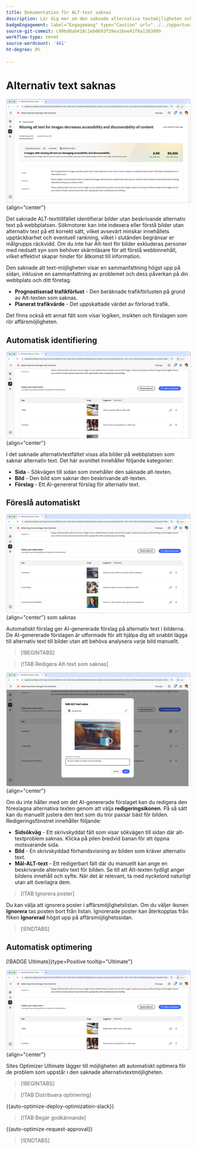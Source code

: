 ```yaml
---
title: Dokumentation för ALT-text saknas
description: Lär dig mer om den saknade alternativa textmöjligheten och hur du kan använda den för att förbättra engagemanget på din webbplats.
badgeEngagement: label="Engagemang" type="Caution" url="../../opportunity-types/engagement.md" tooltip="Engagemang"
source-git-commit: c99bd0ab418c1eb0693f39ea16ee41f8a1263099
workflow-type: tm+mt
source-wordcount: '461'
ht-degree: 0%

---
```



# Alternativ text saknas

![Alt-textaffärsmöjligheten saknas](./assets/missing-alt-text/hero.png){align="center"}

Det saknade ALT-texttillfället identifierar bilder utan beskrivande alternativ text på webbplatsen. Sökmotorer kan inte indexera eller förstå bilder utan alternativ text på ett korrekt sätt, vilket avsevärt minskar innehållets upptäckbarhet och eventuell rankning, vilket i slutänden begränsar er målgrupps räckvidd. Om du inte har Alt-text för bilder exkluderas personer med nedsatt syn som behöver skärmläsare för att förstå webbinnehåll, vilket effektivt skapar hinder för åtkomst till information.

Den saknade alt text-möjligheten visar en sammanfattning högst upp på sidan, inklusive en sammanfattning av problemet och dess påverkan på din webbplats och ditt företag.

* **Prognostiserad trafikförlust** - Den beräknade trafikförlusten på grund av Alt-texten som saknas.
* **Planerat trafikvärde** - Det uppskattade värdet av förlorad trafik.

Det finns också ett annat fält som visar logiken, insikten och förslagen som rör affärsmöjligheten.

## Automatisk identifiering

![Identifiera alternativ text som saknas automatiskt](./assets/missing-alt-text/auto-identify.png){align="center"}

I det saknade alternativtextfältet visas alla bilder på webbplatsen som saknar alternativ text. Det här avsnittet innehåller följande kategorier:

* **Sida** - Sökvägen till sidan som innehåller den saknade alt-texten.
* **Bild** - Den bild som saknar den beskrivande alt-texten.
* **Förslag** - Ett AI-genererat förslag för alternativ text.

## Föreslå automatiskt

![Föreslå alternativ text automatiskt](./assets/missing-alt-text/auto-suggest.png){align="center"} som saknas

Automatiskt förslag ger AI-genererade förslag på alternativ text i bilderna. De AI-genererade förslagen är utformade för att hjälpa dig att snabbt lägga till alternativ text till bilder utan att behöva analysera varje bild manuellt.

>[!BEGINTABS]

>[!TAB Redigera Alt-text som saknas]

![Redigera Alt-text som saknas](./assets/missing-alt-text/edit-alt-text-value.png){align="center"}

Om du inte håller med om det AI-genererade förslaget kan du redigera den föreslagna alternativa texten genom att välja **redigeringsikonen**. På så sätt kan du manuellt justera den text som du tror passar bäst för bilden. Redigeringsfönstret innehåller följande:

* **Sidsökväg** - Ett skrivskyddat fält som visar sökvägen till sidan där alt-textproblem saknas. Klicka på pilen bredvid banan för att öppna motsvarande sida.
* **Bild** - En skrivskyddad förhandsvisning av bilden som kräver alternativ text.
* **Mål-ALT-text** - Ett redigerbart fält där du manuellt kan ange en beskrivande alternativ text för bilden. Se till att Alt-texten tydligt anger bildens innehåll och syfte. När det är relevant, ta med nyckelord naturligt utan att överlagra dem.

>[!TAB Ignorera poster]

Du kan välja att ignorera poster i affärsmöjlighetslistan. Om du väljer ikonen **Ignorera** tas posten bort från listan. Ignorerade poster kan återkopplas från fliken **Ignorerad** högst upp på affärsmöjlighetssidan.

>[!ENDTABS]

## Automatisk optimering

[!BADGE Ultimate]{type=Positive tooltip="Ultimate"}

![Optimera saknad alternativ text automatiskt](./assets/missing-alt-text/auto-optimize.png){align="center"}

Sites Optimizer Ultimate lägger till möjligheten att automatiskt optimera för de problem som uppstår i den saknade alternativtextmöjligheten. <!--- TBD-need more in-depth and opportunity specific information here. What does the auto-optimization do?-->

>[!BEGINTABS]

>[!TAB Distribuera optimering]

{{auto-optimize-deploy-optimization-slack}}

>[!TAB Begär godkännande]

{{auto-optimize-request-approval}}

>[!ENDTABS]
